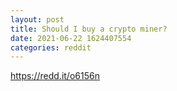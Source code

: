 ```yaml
--- 
layout: post 
title: Should I buy a crypto miner? 
date: 2021-06-22 1624407554 
categories: reddit 
--- 
```

https://redd.it/o6156n